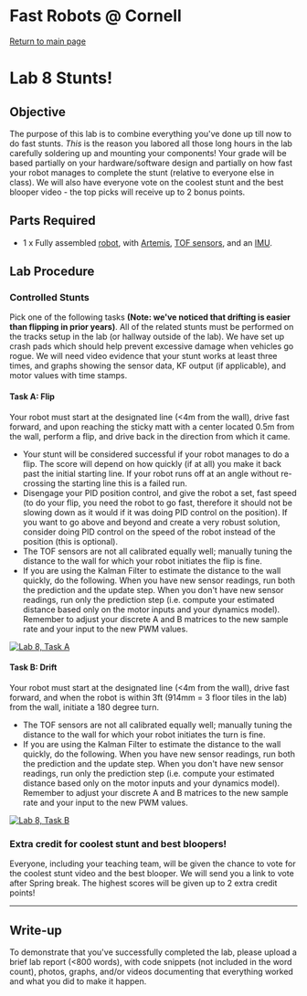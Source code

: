 # Fast Robots @ Cornell

[Return to main page](../index.md)

# Lab 8 Stunts!

## Objective
The purpose of this lab is to combine everything you've done up till now to do fast stunts. _This_ is the reason you labored all those long hours in the lab carefully soldering up and mounting your components!
Your grade will be based partially on your hardware/software design and partially on how fast your robot manages to complete the stunt (relative to everyone else in class). We will also have everyone vote on the coolest stunt and the best blooper video - the top picks will receive up to 2 bonus points.   

## Parts Required

* 1 x Fully assembled [robot](https://www.amazon.com/gp/product/B07VBFQP44/ref=ppx_yo_dt_b_asin_title_o00_s00?ie=UTF8&psc=1), with [Artemis](https://www.sparkfun.com/products/15443), [TOF sensors](https://www.pololu.com/product/3415), and an [IMU](https://www.digikey.com/en/products/detail/pimoroni-ltd/PIM448/10246391).

## Lab Procedure

### Controlled Stunts

Pick one of the following tasks **(Note: we've noticed that drifting is easier than flipping in prior years)**. All of the related stunts must be performed on the tracks setup in the lab (or hallway outside of the lab). We have set up crash pads which should help prevent excessive damage when vehicles go rogue. We will need video evidence that your stunt works at least three times, and graphs showing the sensor data, KF output (if applicable), and motor values with time stamps. 

#### Task A: Flip

Your robot must start at the designated line (<4m from the wall), drive fast forward, and upon reaching the sticky matt with a center located 0.5m from the wall, perform a flip, and drive back in the direction from which it came. 
   - Your stunt will be considered successful if your robot manages to do a flip. The score will depend on how quickly (if at all) you make it back past the initial starting line. If your robot runs off at an angle without re-crossing the starting line this is a failed run. 
   - Disengage your PID position control, and give the robot a set, fast speed (to do your flip, you need the robot to go fast, therefore it should not be slowing down as it would if it was doing PID control on the position). If you want to go above and beyond and create a very robust solution, consider doing PID control on the speed of the robot instead of the position (this is optional).  
   - The TOF sensors are not all calibrated equally well; manually tuning the distance to the wall for which your robot initiates the flip is fine.
   - If you are using the Kalman Filter to estimate the distance to the wall quickly, do the following. When you have new sensor readings, run both the prediction and the update step. When you don't have new sensor readings, run only the prediction step (i.e. compute your estimated distance based only on the motor inputs and your dynamics model). Remember to adjust your discrete A and B matrices to the new sample rate and your input to the new PWM values.  

[![Lab 8, Task A](https://img.youtube.com/vi/cffupvOlyUM/1.jpg)](https://youtu.be/cffupvOlyUM "Lab 8, Task A")


#### Task B: Drift

Your robot must start at the designated line (<4m from the wall), drive fast forward, and when the robot is within 3ft (914mm = 3 floor tiles in the lab) from the wall, initiate a 180 degree turn. 
   - The TOF sensors are not all calibrated equally well; manually tuning the distance to the wall for which your robot initiates the turn is fine.
   - If you are using the Kalman Filter to estimate the distance to the wall quickly, do the following. When you have new sensor readings, run both the prediction and the update step. When you don't have new sensor readings, run only the prediction step (i.e. compute your estimated distance based only on the motor inputs and your dynamics model). Remember to adjust your discrete A and B matrices to the new sample rate and your input to the new PWM values.  
  
[![Lab 8, Task B](https://img.youtube.com/vi/d2JvpHIE_Pg/1.jpg)](https://youtu.be/d2JvpHIE_Pg "Lab 8, Task B")

### Extra credit for coolest stunt and best bloopers!

Everyone, including your teaching team, will be given the chance to vote for the coolest stunt video and the best blooper. We will send you a link to vote after Spring break. The highest scores will be given up to 2 extra credit points!

---

## Write-up

To demonstrate that you've successfully completed the lab, please upload a brief lab report (<800 words), with code snippets (not included in the word count), photos, graphs, and/or videos documenting that everything worked and what you did to make it happen. 
